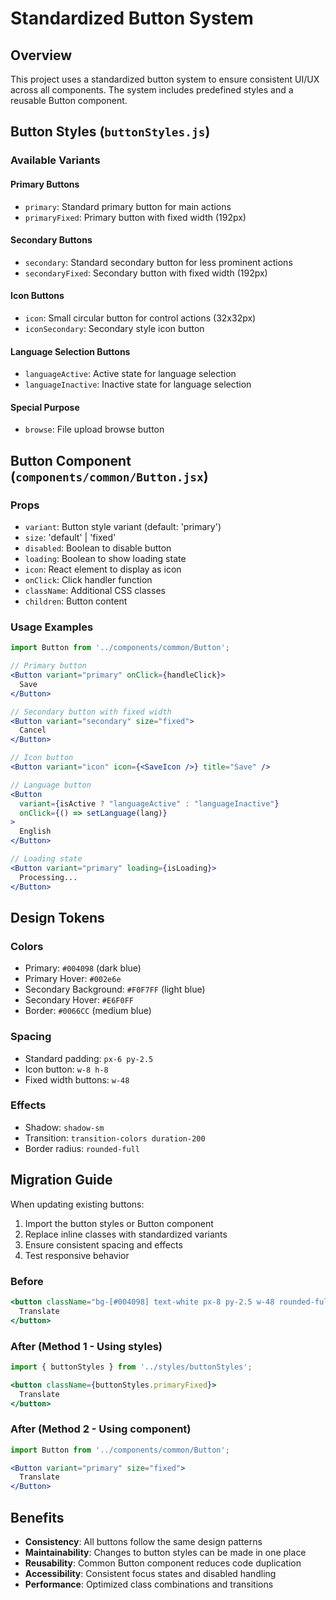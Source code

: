 # Standardized Button System

## Overview
This project uses a standardized button system to ensure consistent UI/UX across all components. The system includes predefined styles and a reusable Button component.

## Button Styles (`buttonStyles.js`)

### Available Variants

#### Primary Buttons
- `primary`: Standard primary button for main actions
- `primaryFixed`: Primary button with fixed width (192px)

#### Secondary Buttons  
- `secondary`: Standard secondary button for less prominent actions
- `secondaryFixed`: Secondary button with fixed width (192px)

#### Icon Buttons
- `icon`: Small circular button for control actions (32x32px)
- `iconSecondary`: Secondary style icon button

#### Language Selection Buttons
- `languageActive`: Active state for language selection
- `languageInactive`: Inactive state for language selection

#### Special Purpose
- `browse`: File upload browse button

## Button Component (`components/common/Button.jsx`)

### Props
- `variant`: Button style variant (default: 'primary')
- `size`: 'default' | 'fixed' 
- `disabled`: Boolean to disable button
- `loading`: Boolean to show loading state
- `icon`: React element to display as icon
- `onClick`: Click handler function
- `className`: Additional CSS classes
- `children`: Button content

### Usage Examples

```jsx
import Button from '../components/common/Button';

// Primary button
<Button variant="primary" onClick={handleClick}>
  Save
</Button>

// Secondary button with fixed width
<Button variant="secondary" size="fixed">
  Cancel
</Button>

// Icon button
<Button variant="icon" icon={<SaveIcon />} title="Save" />

// Language button
<Button 
  variant={isActive ? "languageActive" : "languageInactive"}
  onClick={() => setLanguage(lang)}
>
  English
</Button>

// Loading state
<Button variant="primary" loading={isLoading}>
  Processing...
</Button>
```

## Design Tokens

### Colors
- Primary: `#004098` (dark blue)
- Primary Hover: `#002e6e` 
- Secondary Background: `#F0F7FF` (light blue)
- Secondary Hover: `#E6F0FF`
- Border: `#0066CC` (medium blue)

### Spacing
- Standard padding: `px-6 py-2.5`
- Icon button: `w-8 h-8`
- Fixed width buttons: `w-48`

### Effects
- Shadow: `shadow-sm`
- Transition: `transition-colors duration-200`
- Border radius: `rounded-full`

## Migration Guide

When updating existing buttons:

1. Import the button styles or Button component
2. Replace inline classes with standardized variants
3. Ensure consistent spacing and effects
4. Test responsive behavior

### Before
```jsx
<button className="bg-[#004098] text-white px-8 py-2.5 w-48 rounded-full shadow hover:bg-[#002e6e] transition-colors">
  Translate
</button>
```

### After (Method 1 - Using styles)
```jsx
import { buttonStyles } from '../styles/buttonStyles';

<button className={buttonStyles.primaryFixed}>
  Translate  
</button>
```

### After (Method 2 - Using component)
```jsx
import Button from '../components/common/Button';

<Button variant="primary" size="fixed">
  Translate
</Button>
```

## Benefits

- **Consistency**: All buttons follow the same design patterns
- **Maintainability**: Changes to button styles can be made in one place
- **Reusability**: Common Button component reduces code duplication
- **Accessibility**: Consistent focus states and disabled handling
- **Performance**: Optimized class combinations and transitions 